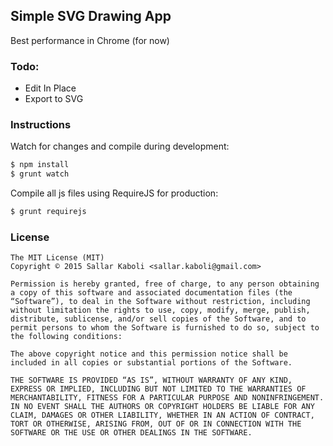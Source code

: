 ## Simple SVG Drawing App
Best performance in Chrome (for now)

### Todo:
 - Edit In Place
 - Export to SVG

### Instructions
Watch for changes and compile during development:  
```bash
$ npm install
$ grunt watch
```
Compile all js files using RequireJS for production:  
```bash
$ grunt requirejs
```

### License

    The MIT License (MIT)
    Copyright © 2015 Sallar Kaboli <sallar.kaboli@gmail.com>
    
    Permission is hereby granted, free of charge, to any person obtaining a copy of this software and associated documentation files (the “Software”), to deal in the Software without restriction, including without limitation the rights to use, copy, modify, merge, publish, distribute, sublicense, and/or sell copies of the Software, and to permit persons to whom the Software is furnished to do so, subject to the following conditions:
    
    The above copyright notice and this permission notice shall be included in all copies or substantial portions of the Software.
    
    THE SOFTWARE IS PROVIDED “AS IS”, WITHOUT WARRANTY OF ANY KIND, EXPRESS OR IMPLIED, INCLUDING BUT NOT LIMITED TO THE WARRANTIES OF MERCHANTABILITY, FITNESS FOR A PARTICULAR PURPOSE AND NONINFRINGEMENT. IN NO EVENT SHALL THE AUTHORS OR COPYRIGHT HOLDERS BE LIABLE FOR ANY CLAIM, DAMAGES OR OTHER LIABILITY, WHETHER IN AN ACTION OF CONTRACT, TORT OR OTHERWISE, ARISING FROM, OUT OF OR IN CONNECTION WITH THE SOFTWARE OR THE USE OR OTHER DEALINGS IN THE SOFTWARE.
